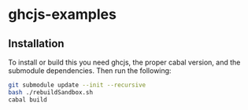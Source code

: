 # ghcjs-examples

## Installation

To install or build this you need ghcjs, the proper cabal version, and the submodule dependencies. Then run the following:

```bash
git submodule update --init --recursive
bash ./rebuildSandbox.sh
cabal build
```